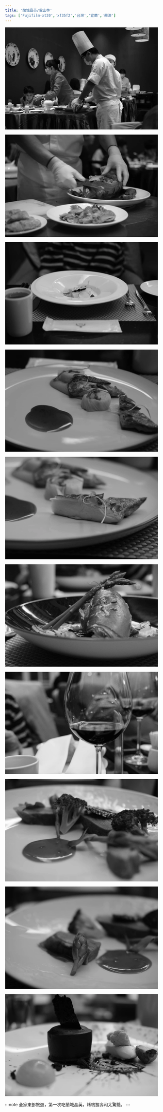 ```yaml
---
title: '蘭城晶英/瓏山林'
tags: ['Fujifilm-xt20','xf35f2','台灣','宜蘭','蘇澳']
---
```

![img](./img/instagram_output/202003/014.webp)

![img](./img/instagram_output/202003/021.webp)

![img](./img/instagram_output/202003/023.webp)

![img](./img/instagram_output/202003/019.webp)

![img](./img/instagram_output/202003/011.webp)

![img](./img/instagram_output/202003/017.webp)

![img](./img/instagram_output/202003/026.webp)

![img](./img/instagram_output/202003/018.webp)

![img](./img/instagram_output/202003/015.webp)

![img](./img/instagram_output/202003/013.webp)

:::note 
全家東部旅遊，第一次吃蘭城晶英，烤鴨握壽司太驚豔。
:::